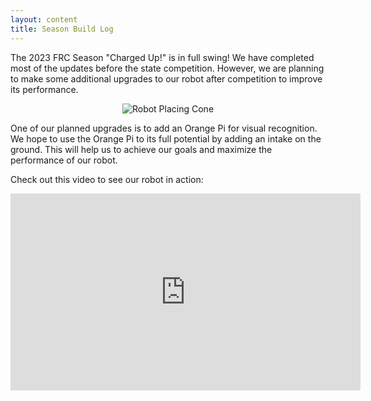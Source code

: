 ```yaml
---
layout: content
title: Season Build Log
---
```


The 2023 FRC Season "Charged Up!" is in full swing! We have completed most of the updates before the state competition. However, we are planning to make some additional upgrades to our robot after competition to improve its performance.

<p align="center">
  <img src="/assets/Robotplacingcone.jpg" alt="Robot Placing Cone">
</p>

One of our planned upgrades is to add an Orange Pi for visual recognition. We hope to use the Orange Pi to its full potential by adding an intake on the ground. This will help us to achieve our goals and maximize the performance of our robot.

Check out this video to see our robot in action:

<iframe width="560" height="315" src="https://www.youtube.com/embed/6mTKYkMKUdQ" title="YouTube video player" frameborder="0" allow="accelerometer; autoplay; clipboard-write; encrypted-media; gyroscope; picture-in-picture; web-share" allowfullscreen></iframe>

